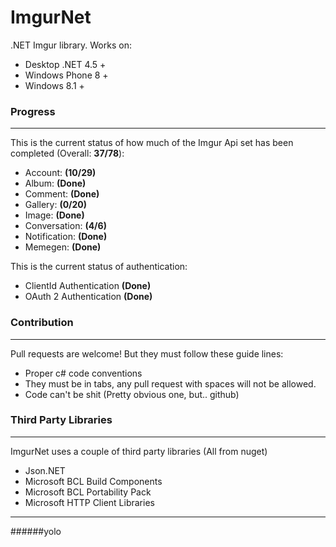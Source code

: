 ImgurNet
======

.NET Imgur library. Works on:

* Desktop .NET 4.5 +
* Windows Phone 8 +
* Windows 8.1 +

### Progress
***

This is the current status of how much of the Imgur Api set has been completed (Overall: __37/78__):

* Account:      __(10/29)__
* Album:        __(Done)__
* Comment:      __(Done)__
* Gallery:      __(0/20)__
* Image:        __(Done)__
* Conversation: __(4/6)__
* Notification: __(Done)__
* Memegen:      __(Done)__


This is the current status of authentication:

* ClientId Authentication __(Done)__
* OAuth 2 Authentication __(Done)__


### Contribution
***

Pull requests are welcome! But they must follow these guide lines:

* Proper c# code conventions
* They must be in tabs, any pull request with spaces will not be allowed.
* Code can't be shit (Pretty obvious one, but.. github)


### Third Party Libraries
***

ImgurNet uses a couple of third party libraries (All from nuget)

* Json.NET
* Microsoft BCL Build Components
* Microsoft BCL Portability Pack
* Microsoft HTTP Client Libraries


***
######yolo
